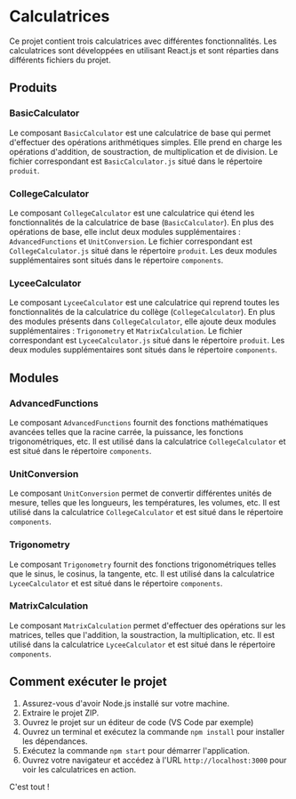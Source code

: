 # Calculatrices

Ce projet contient trois calculatrices avec différentes fonctionnalités. Les calculatrices sont développées en utilisant React.js et sont réparties dans différents fichiers du projet.

## Produits

### BasicCalculator

Le composant `BasicCalculator` est une calculatrice de base qui permet d'effectuer des opérations arithmétiques simples. Elle prend en charge les opérations d'addition, de soustraction, de multiplication et de division. Le fichier correspondant est `BasicCalculator.js` situé dans le répertoire `produit`.

### CollegeCalculator

Le composant `CollegeCalculator` est une calculatrice qui étend les fonctionnalités de la calculatrice de base (`BasicCalculator`). En plus des opérations de base, elle inclut deux modules supplémentaires : `AdvancedFunctions` et `UnitConversion`. Le fichier correspondant est `CollegeCalculator.js` situé dans le répertoire `produit`. Les deux modules supplémentaires sont situés dans le répertoire `components`.

### LyceeCalculator

Le composant `LyceeCalculator` est une calculatrice qui reprend toutes les fonctionnalités de la calculatrice du collège (`CollegeCalculator`). En plus des modules présents dans `CollegeCalculator`, elle ajoute deux modules supplémentaires : `Trigonometry` et `MatrixCalculation`. Le fichier correspondant est `LyceeCalculator.js` situé dans le répertoire `produit`. Les deux modules supplémentaires sont situés dans le répertoire `components`.

## Modules

### AdvancedFunctions

Le composant `AdvancedFunctions` fournit des fonctions mathématiques avancées telles que la racine carrée, la puissance, les fonctions trigonométriques, etc. Il est utilisé dans la calculatrice `CollegeCalculator` et est situé dans le répertoire `components`.

### UnitConversion

Le composant `UnitConversion` permet de convertir différentes unités de mesure, telles que les longueurs, les températures, les volumes, etc. Il est utilisé dans la calculatrice `CollegeCalculator` et est situé dans le répertoire `components`.

### Trigonometry

Le composant `Trigonometry` fournit des fonctions trigonométriques telles que le sinus, le cosinus, la tangente, etc. Il est utilisé dans la calculatrice `LyceeCalculator` et est situé dans le répertoire `components`.

### MatrixCalculation

Le composant `MatrixCalculation` permet d'effectuer des opérations sur les matrices, telles que l'addition, la soustraction, la multiplication, etc. Il est utilisé dans la calculatrice `LyceeCalculator` et est situé dans le répertoire `components`.

## Comment exécuter le projet

1. Assurez-vous d'avoir Node.js installé sur votre machine.
2. Extraire le projet ZIP.
3. Ouvrez le projet sur un éditeur de code (VS Code par exemple)
4. Ouvrez un terminal et exécutez la commande `npm install` pour installer les dépendances.
5. Exécutez la commande `npm start` pour démarrer l'application.
6. Ouvrez votre navigateur et accédez à l'URL `http://localhost:3000` pour voir les calculatrices en action.


C'est tout ! 
